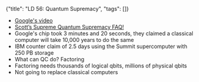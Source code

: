 {"title": "LD 56: Quantum Supremacy", "tags": []}
* [Google's video](https://www.youtube.com/watch?v=-ZNEzzDcllU&t=1m18s)
* [Scott’s Supreme Quantum Supremacy FAQ!](https://www.scottaaronson.com/blog/?p=4317)
* Google's chip took 3 minutes and 20 seconds, they claimed a classical computer will take 10,000 years to do the same
* IBM counter claim of 2.5 days using the Summit supercomputer with 250 PB storage
* What can QC do? Factoring
* Factoring needs thousands of logical qbits, millions of physical qbits
* Not going to replace classical computers

